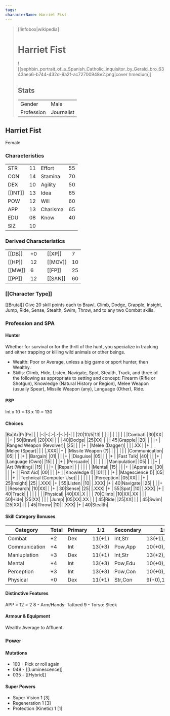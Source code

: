 ```yaml
---
tags: 
characterName: Harriet Fist
---
```

> [!infobox|wikipedia]
> # Harriet Fist
> ![[sephbin_portrait_of_a_Spanish_Catholic_inquisitor_by_Gerald_bro_6343aea6-b744-432d-9a2f-ac72700948e2.png|cover hmedium]]
> ## Stats
> | | |
> |-|-|
> |Gender|Male|
> |Profession|Journalist|
## Harriet Fist
Female

### Characteristics
| | | | |
|-|-|-|-|
|STR|11|Effort|55|
|CON|14|Stamina|70|
|DEX|10|Agility|50|
|[[INT]]|13|Idea|65|
|POW|12|Will|60|
|APP|13|Charisma|65|
|EDU|08|Know|40|
|SIZ|10|

### Derived Characteristics
| | | | | |
|-|-|-|-|-|
|[[DB]]|+0||[[XP]]|7|
|[[HP]]|12||[[MOV]]|10|
|[[MW]]|6||[[FP]]|25|
|[[PP]]|12||[[SAN]]|60|

### [[Character Type]]
[[Brutal]]
Give 20 skill points each to Brawl, Climb, Dodge, Grapple, Insight, Jump, Ride, Sense, Stealth, Swim, Throw, and to any two Combat skills.

### Profession and SPA
#### Hunter
Whether for survival or for the thrill of the hunt, you specialize in tracking and either trapping or killing wild animals or other beings.
- Wealth: Poor or Average, unless a big game or sport hunter, then Wealthy.
- Skills: Climb, Hide, Listen, Navigate, Spot, Stealth, Track, and three of the following as appropriate to setting and concept: Firearm (Rifle or Shotgun), Knowledge (Natural History or Region), Melee Weapon (usually Spear), Missile Weapon (any), Language (Other), Ride.
#### PSP
Int x 10 = 13 x 10 = 130

#### Choices 

|Ba|Ar|Pr|Pe| | |
|-:|-:|:-|:-|-:|-|-|
|  |20|10/5|13|  |    | |<!-- 250 Profession Points, 130 Personal Poiunts -->
|  |  |    |  |  |    |Combat|
|30|XX|    |  |+ |  50|Brawl|
|20|XX|    |  |  |  40|Dodge|<!-- DODGE DEXx02 -->
|25|XX|    |  |  |  45|Grapple|
|20|  |    |  |+ |    |Ranged Weapon (Revolver)|
|25|  |    |  |+ |    |Melee (Dagger)|
|  |  |.XX |  |+ |    |Melee (Spear)|
|  |  |.XXX|  |+ |    |Missile Weapon (?)|
|  |  |    |  |  |    |Communication|
|05|  |    |  |+ |    |Bargain|
|01|  |    |  |+ |    |Disguise|
|05|  |    |  |+ |    |Fast Talk|
|40|  |    |  |+ |    |Language (Own)|<!-- INT/EDUx05 or 00-->
|15|  |    |  |+ |    |Persuade|
|  |  |    |  |  |    |Manipulation|
|05|  |    |  |+ |    |Art (Writing)|
|15|  |    |  |+ |    |Repair|
|  |  |    |  |  |    |Mental|
|15|  |    |  |+ |    |Appraise|
|30|  |    |  |+ |    |First Aid|
|00|  |    |  |+ |    |Knowledge ()|
|01|  |    |  |+ |    |Magescience ()|
|05|  |    |  |+ |    |Technical (Computer Use)|
|  |  |    |  |  |    |Perception|
|05|XX|    |  |+ |  25|Insight|
|25|  |.XXX|  |+ |  55|Listen|
|10|  |.XXX|  |+ |  40|Navigate|
|25|  |    |  |+ |    |Research|
|10|XX|    |  |+ |  30|Sense|
|25|  |.XXX|  |+ |  55|Spot|
|10|  |.XXX|  |+ |  40|Track|
|  |  |    |  |  |    |Physical|
|40|XX|.X  |  |  |  70|Climb|
|10|XX|.XX |  |  |  50|Hide|
|25|XX|    |  |  |    |Jump|
|05|XX|.XX |  |  |  45|Ride|
|25|XX|    |  |  |  45|Swim|
|25|XX|    |  |  |  45|Throw|
|10|  |.XXX|  |+ |  40|Stealth|

#### Skill Category Bonuses

|Category|Total|Primary|1:1|Secondary|1:2|Negative| -1:1| Simple|Result|
|-|-|-|-|-|-|-|-|-|-|
|Combat       |+2|Dex|11(+1)|Int,Str|13(+1),9(-0)| | |Dex/2|+6|
|Communication|+4|Int|13(+3)|Pow,App|10(+0),12(+1)| | |App/2|+6|
|Maniuplation |+3|Dex|11(+1)|Int,Str|13(+2),9(-0)| | |Dex/2|+6|
|Mental       |+4|Int|13(+3)|Pow,Edu|10(+0),12(+1)| | |Int/2|+7|
|Perception   |+3|Int|13(+3)|Pow,Con|10(+0),10(+0)| | |Pow/2|+5|
|Physical     |+0|Dex|11(+1)|Str,Con|9(-0),10(+0)|Siz|11(-1)|Str/2|+5|

#### Distinctive Features
APP = 12 = 2
8 - Arm/Hands:  Tattoed
9 - Torso: Sleek

#### Armour & Equipment
Wealth: Average to Affluent.

### Power
#### Mutations
- 100 - Pick or roll again
- 049 - [[Luminescence]]
- 035 - [[Hybrid]]

#### Super Powers
- Super Vision 1 [3]
- Regeneration 1 [3]
- Protection (Kinetic) 1 [1]